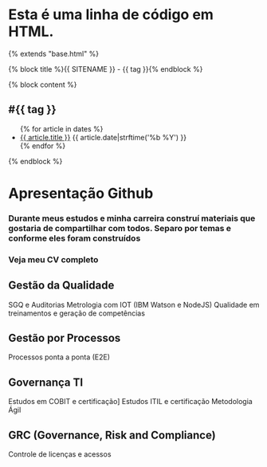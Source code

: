 



<h1> Esta é uma linha de código em HTML.</h1>


{% extends "base.html" %}

{% block title %}{{ SITENAME }} - {{ tag }}{% endblock %}

{% block content %}
    <main>
        <section id="list">
            <h2>#{{ tag }}</h2>
            <ul>
                {% for article in dates %}
                    <li>
                        <a href="{{ SITEURL }}/{{ article.url }}">{{ article.title }}</a>
                        <time>{{ article.date|strftime('%b %Y') }}</time>
                    </li>
                {% endfor %}
            </ul>
        </section>
    </main>
{% endblock %}




# **Apresentação Github**

### Durante meus estudos e minha carreira construí materiais que gostaria de compartilhar com todos. Separo por temas e conforme eles foram construídos

### Veja meu CV completo

## **Gestão da Qualidade**
SGQ e Auditorias
Metrologia com IOT (IBM Watson e NodeJS)
Qualidade em treinamentos e geração de competências

## **Gestão por Processos**
Processos ponta a ponta (E2E)

## **Governança TI**
Estudos em COBIT e certificação]
Estudos ITIL e certificação
Metodologia Ágil

## **GRC (Governance, Risk and Compliance)**
Controle de licenças e acessos


